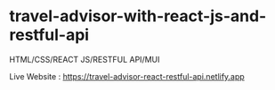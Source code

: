 # travel-advisor-with-react-js-and-restful-api
HTML/CSS/REACT JS/RESTFUL API/MUI

Live Website : https://travel-advisor-react-restful-api.netlify.app
